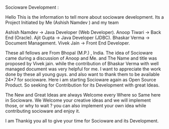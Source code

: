 Socioware Development :

Hello This is the information to tell more about socioware development. Its a Project Initiated by Me (Ashish Namdev ) and my team

Ashish Namdev -> Java Developer (Web Developer).
Anoop Tiwari -> Back End (Oracle).
Ajit Gupta -> Java Developer (JDBC).
Bhaskar Verma -> Document Management.
Vivek Jain -> Front End Developer.

These all fellows are From Bhopal (M.P.) , India. The idea of Socioware came during a discussion of Anoop and Me. and The Name and title was proposed by Vivek jain. while the contribution of Bhaskar Verma with well managed document was very helpful for me. I want to appreciate the work done by these all young guys. and also want to thank them to be available 24*7 for socioware. Here i am starting Socioware again as Open Source Product. So seeking for Contribution for its Development with great Ideas.

The New and Great Ideas are always Welcome every Where so Same here in Socioware. We Welcome your creative ideas and we will implement those, or why to wait ? you can also implement your own idea while contributing socioware and enjoy it.

I am Thankig you all to give your time for Socioware and its Development.
